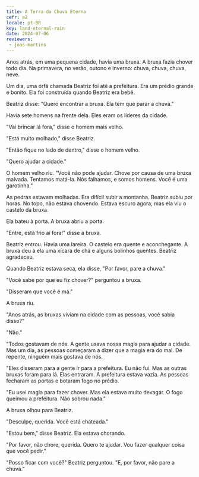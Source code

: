 ```yaml
---
title: A Terra da Chuva Eterna
cefr: a2
locale: pt-BR
key: land-eternal-rain
date: 2024-07-06
reviewers:
 - joas-martins
---
```


Anos atrás, em uma pequena cidade, havia uma bruxa. A bruxa fazia chover todo dia. Na primavera, no verão, outono e inverno: chuva, chuva, chuva, neve.

Um dia, uma órfã chamada Beatriz foi até a prefeitura. Era um prédio grande e bonito. Ela foi construída quando Beatriz era bebê.

Beatriz disse: "Quero encontrar a bruxa. Ela tem que parar a chuva."

Havia sete homens na frente dela. Eles eram os líderes da cidade.

"Vai brincar lá fora," disse o homem mais velho.

"Está muito molhado," disse Beatriz.

"Então fique no lado de dentro," disse o homem velho.

"Quero ajudar a cidade."

O homem velho riu. "Você não pode ajudar. Chove por causa de uma bruxa malvada. Tentamos matá-la. Nós falhamos, e somos homens. Você é uma garotinha."

As pedras estavam molhadas. Era difícil subir a montanha. Beatriz subiu por horas. No topo, não estava chovendo. Estava escuro agora, mas ela viu o castelo da bruxa.

Ela bateu à porta. A bruxa abriu a porta.

"Entre, está frio aí fora!" disse a bruxa.

Beatriz entrou. Havia uma lareira. O castelo era quente e aconchegante. A bruxa deu a ela uma xícara de chá e alguns bolinhos quentes. Beatriz agradeceu.

Quando Beatriz estava seca, ela disse, "Por favor, pare a chuva."

"Você sabe por que eu fiz chover?" perguntou a bruxa.

"Disseram que você é má."

A bruxa riu.

"Anos atrás, as bruxas viviam na cidade com as pessoas, você sabia disso?"

"Não."

"Todos gostavam de nós. A gente usava nossa magia para ajudar a cidade. Mas um dia, as pessoas começaram a dizer que a magia era do mal. De repente, ninguém mais gostava de nós.

"Eles disseram para a gente ir para a prefeitura. Eu não fui. Mas as outras bruxas foram para lá. Elas entraram. A prefeitura estava vazia. As pessoas fecharam as portas e botaram fogo no prédio.

"Eu usei magia para fazer chover. Mas ela estava muito devagar. O fogo queimou a prefeitura. Não sobrou nada."

A bruxa olhou para Beatriz.

"Desculpe, querida. Você está chateada."

"Estou bem," disse Beatriz. Ela estava chorando.

"Por favor, não chore, querida. Quero te ajudar. Vou fazer qualquer coisa que você pedir."

"Posso ficar com você?" Beatriz perguntou. "E, por favor, não pare a chuva."